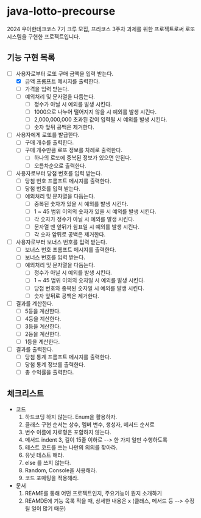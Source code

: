 # java-lotto-precourse

2024 우아한테크코스 7기 크루 모집, 프리코스 3주차 과제를 위한 프로젝트로써 로또 시스템을 구현한 프로젝트입니다.

## 기능 구현 목록
- [ ] 사용자로부터 로또 구매 금액을 입력 받는다.
  - [x] 금액 프롬프트 메시지를 출력한다. 
  - [ ] 가격을 입력 받는다.
  - [ ] 예외처리 및 문자열을 다듬는다.  
    - [ ] 정수가 아닐 시 예외를 발생 시킨다.
    - [ ] 1000으로 나누어 떨어지지 않을 시 예외를 발생 시킨다.
    - [ ] 2,000,000,000 초과된 값이 입력될 시 예외를 발생 시킨다.
    - [ ] 숫자 앞뒤 공백은 제거한다.
- [ ] 사용자에게 로또를 발급한다. 
  - [ ] 구매 개수를 출력한다. 
  - [ ] 구매 개수만큼 로또 정보를 차례로 출력한다. 
    - [ ] 하나의 로또에 중복된 정보가 있으면 안된다.
    - [ ] 오름차순으로 출력한다. 
- [ ] 사용자로부터 당첨 번호를 입력 받는다. 
  - [ ] 당첨 번호 프롬프트 메시지를 출력한다. 
  - [ ] 당첨 번호를 입력 받는다. 
  - [ ] 예외처리 및 문자열을 다듬는다. 
    - [ ] 중복된 숫자가 있을 시 예외를 발생 시킨다. 
    - [ ] 1 ~ 45 범위 이외의 숫자가 있을 시 예외를 발생 시킨다. 
    - [ ] 각 숫자가 정수가 아닐 시 예외를 발생 시킨다.
    - [ ] 문자열 맨 앞뒤가 쉼표일 시 예외를 발생 시킨다.
    - [ ] 각 숫자 앞뒤로 공백은 제거한다. 
- [ ] 사용자로부터 보너스 번호를 입력 받는다. 
  - [ ] 보너스 번호 프롬프트 메시지를 출력한다. 
  - [ ] 보너스 번호를 입력 받는다. 
  - [ ] 예외처리 및 문자열을 다듬는다.
    - [ ] 정수가 아닐 시 예외를 발생 시킨다. 
    - [ ] 1 ~ 45 범위 이외의 숫자일 시 예외를 발생 시킨다. 
    - [ ] 당첨 번호와 중복된 숫자일 시 예외를 발생 시킨다. 
    - [ ] 숫자 앞뒤로 공백은 제거한다. 
- [ ] 결과를 계산한다.
  - [ ] 5등을 계산한다. 
  - [ ] 4등을 계산한다.
  - [ ] 3등을 계산한다. 
  - [ ] 2등을 계산한다.
  - [ ] 1등을 계산한다.
- [ ] 결과를 출력한다. 
  - [ ] 당첨 통계 프롬프트 메시지를 출력한다. 
  - [ ] 당첨 통계 정보를 출력한다. 
  - [ ] 총 수익률을 출력한다.

## 체크리스트
- 코드
  1. 하드코딩 하지 않는다. Enum을 활용하자.
  2. 클래스 구현 순서는 상수, 멤버 변수, 생성자, 메서드 순서로
  3. 변수 이름에 자료형은 포함하지 않는다.
  4. 메서드 indent 3, 길이 15줄 이하로 --> 한 가지 일만 수행하도록
  5. 테스트 코드를 쓰는 나만의 의의를 찾아라.
  6. 유닛 테스트 해라.
  7. else 를 쓰지 않는다.
  8. Random, Console을 사용해라.
  9. 코드 포매팅을 적용해라.
- 문서
  1. REAME를 통해 어떤 프로젝트인지, 주요기능이 뭔지 소개하기
  2. REAMDE에 기능 목록 적을 때, 상세한 내용은 x (클래스, 메서드 등 --> 수정될 일이 많기 때문)
